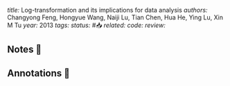 *title:* Log-transformation and its implications for data analysis
*authors:* Changyong Feng, Hongyue Wang, Naiji Lu, Tian Chen, Hua He, Ying Lu, Xin M Tu
*year:* 2013
*tags:* 
*status:* #📥
*related:*
*code:*
*review:*

## Notes 📍

## Annotations 📖